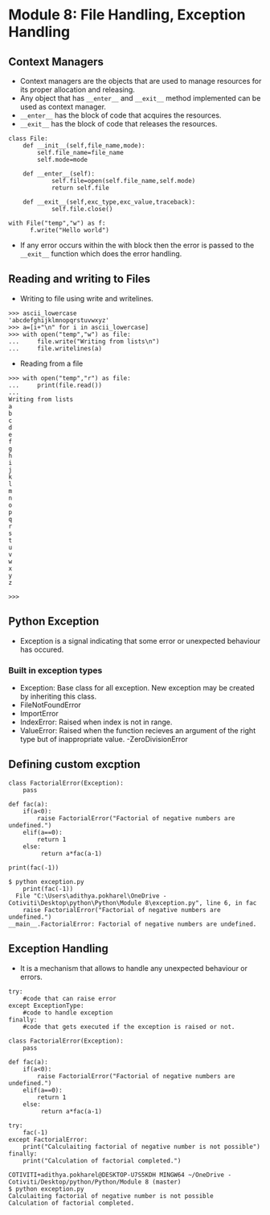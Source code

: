 # Module 8: File Handling, Exception Handling
## Context Managers
- Context managers are the objects that are used to manage resources for its proper allocation and releasing.
- Any object that has `__enter__` and `__exit__` method implemented can be used as context manager. 
- `__enter__` has the block of code that acquires the resources.
- `__exit__` has the block of code that releases the resources.
```
class File:
    def __init__(self,file_name,mode):
        self.file_name=file_name
        self.mode=mode
    
    def __enter__(self):
            self.file=open(self.file_name,self.mode)
            return self.file

    def __exit__(self,exc_type,exc_value,traceback):
            self.file.close()

with File("temp","w") as f:
      f.write("Hello world")
```
- If any error occurs within the with block then the error is passed to the `__exit__`  function which does the error handling.

## Reading and writing to Files
- Writing to file using write and writelines.
```
>>> ascii_lowercase
'abcdefghijklmnopqrstuvwxyz'
>>> a=[i+"\n" for i in ascii_lowercase]
>>> with open("temp","w") as file:
...     file.write("Writing from lists\n")
...     file.writelines(a)
```
- Reading from a file
```
>>> with open("temp","r") as file:
...     print(file.read())
...
Writing from lists
a
b
c
d
e
f
g
h
i
j
k
l
m
n
o
p
q
r
s
t
u
v
w
x
y
z

>>>
```
## Python Exception
- Exception is a signal indicating that some error or unexpected behaviour has occured.
### Built in exception types
- Exception: Base class for all exception. New exception may be created by inheriting this class.
- FileNotFoundError
- ImportError
- IndexError: Raised when index is not in range.
- ValueError: Raised when the function recieves an argument of the right type but of inappropriate value.
-ZeroDivisionError
## Defining custom excption
```
class FactorialError(Exception):
    pass

def fac(a):
    if(a<0):
        raise FactorialError("Factorial of negative numbers are undefined.")
    elif(a==0):
        return 1
    else:
         return a*fac(a-1)

print(fac(-1))

$ python exception.py 
    print(fac(-1))
  File "C:\Users\adithya.pokharel\OneDrive - Cotiviti\Desktop\python\Python\Module 8\exception.py", line 6, in fac
    raise FactorialError("Factorial of negative numbers are undefined.")
__main__.FactorialError: Factorial of negative numbers are undefined.
```

## Exception Handling
- It is a mechanism that allows to handle any unexpected behaviour or errors.
```
try:
    #code that can raise error
except ExceptionType:
    #code to handle exception
finally:
    #code that gets executed if the exception is raised or not.
```


```
class FactorialError(Exception):
    pass

def fac(a):
    if(a<0):
        raise FactorialError("Factorial of negative numbers are undefined.")
    elif(a==0):
        return 1
    else:
         return a*fac(a-1)

try:
    fac(-1)
except FactorialError:
    print("Calculaiting factorial of negative number is not possible")
finally:
    print("Calculation of factorial completed.")

COTIVITI+adithya.pokharel@DESKTOP-U7S5KDH MINGW64 ~/OneDrive - Cotiviti/Desktop/python/Python/Module 8 (master)
$ python exception.py 
Calculaiting factorial of negative number is not possible
Calculation of factorial completed.
```